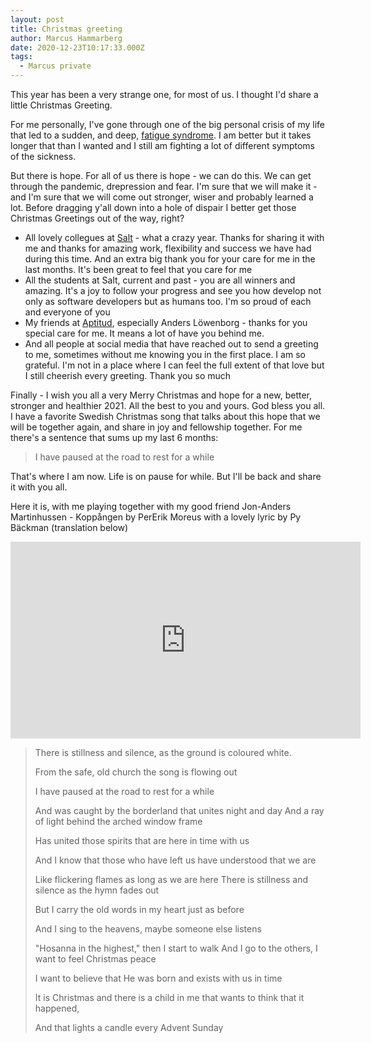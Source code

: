```yaml
---
layout: post
title: Christmas greeting
author: Marcus Hammarberg
date: 2020-12-23T10:17:33.000Z
tags:
  - Marcus private
---
```


This year has been a very strange one, for most of us. I thought I'd share a little Christmas Greeting.

For me personally, I've gone through one of the big personal crisis of my life that led to a sudden, and deep, [fatigue syndrome](http://www.marcusoft.net/2020/10/marcus-and-the-wall.html). I am better but it takes longer that than I wanted and I still am fighting a lot of different symptoms of the sickness.

But there is hope. For all of us there is hope - we can do this. We can get through the pandemic, drepression and fear. I'm sure that we will make it - and I'm sure that we will come out stronger, wiser and probably learned a lot.
Before dragging y'all down into a hole of dispair I better get those Christmas Greetings out of the way, right?

* All lovely collegues at [Salt](https://salt.dev/) - what a crazy year. Thanks for sharing it with me and thanks for amazing work, flexibility and success we have had during this time. And an extra big thank you for your care for me in the last months. It's been great to feel that you care for me
* All the students at Salt, current and past - you are all winners and amazing. It's a joy to follow your progress and see you how develop not only as software developers but as humans too. I'm so proud of each and everyone of you
* My friends at [Aptitud](https://www.aptitud.se/), especially Anders Löwenborg - thanks for you special care for me. It means a lot of have you behind me.
* And all people at social media that have reached out to send a greeting to me, sometimes without me knowing you in the first place. I am so grateful. I'm not in a place where I can feel the full extent of that love but I still cheerish every greeting. Thank you so much

Finally - I wish you all a very Merry Christmas and hope for a new, better, stronger and healthier 2021. All the best to you and yours. God bless you all.
I have a favorite Swedish Christmas song that talks about this hope that we will be together again, and share in joy and fellowship together. For me there's a sentence that sums up my last 6 months:

> I have paused at the road to rest for a while

That's where I am now. Life is on pause for while. But I'll be back and share it with you all.

Here it is, with me playing together with my good friend Jon-Anders Martinhussen - Koppången by PerErik Moreus with a lovely lyric by Py Bäckman (translation below)

<iframe width="560" height="315" src="https://www.youtube.com/embed/AHBQUagxKhQ" frameborder="0" allow="accelerometer; autoplay; clipboard-write; encrypted-media; gyroscope; picture-in-picture" allowfullscreen></iframe>

> There is stillness and silence, as the ground is coloured white.
>
> From the safe, old church the song is flowing out
>
> I have paused at the road to rest for a while
>
> And was caught by the borderland that unites night and day
> And a ray of light behind the arched window frame
>
> Has united those spirits that are here in time with us
>
> And I know that those who have left us have understood that we are
>
> Like flickering flames as long as we are here
> There is stillness and silence as the hymn fades out
>
> But I carry the old words in my heart just as before
>
> And I sing to the heavens, maybe someone else listens
>
> "Hosanna in the highest," then I start to walk
> And I go to the others, I want to feel Christmas peace
>
> I want to believe that He was born and exists with us in time
>
> It is Christmas and there is a child in me that wants to think that it happened,
>
> And that lights a candle every Advent Sunday
